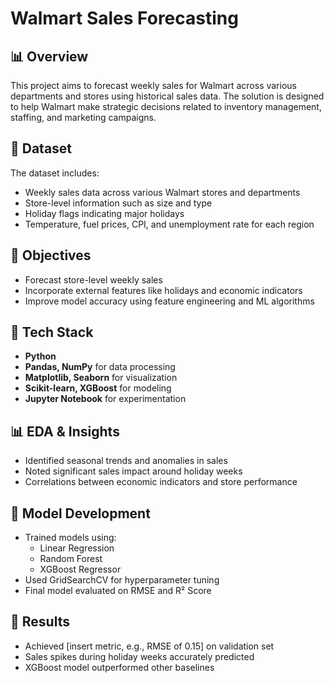 # Walmart Sales Forecasting

## 📊 Overview
This project aims to forecast weekly sales for Walmart across various departments and stores using historical sales data. The solution is designed to help Walmart make strategic decisions related to inventory management, staffing, and marketing campaigns.

## 📁 Dataset
The dataset includes:
- Weekly sales data across various Walmart stores and departments
- Store-level information such as size and type
- Holiday flags indicating major holidays
- Temperature, fuel prices, CPI, and unemployment rate for each region

## 🎯 Objectives
- Forecast store-level weekly sales
- Incorporate external features like holidays and economic indicators
- Improve model accuracy using feature engineering and ML algorithms

## 🔧 Tech Stack
- **Python**
- **Pandas, NumPy** for data processing
- **Matplotlib, Seaborn** for visualization
- **Scikit-learn, XGBoost** for modeling
- **Jupyter Notebook** for experimentation

## 📊 EDA & Insights
- Identified seasonal trends and anomalies in sales
- Noted significant sales impact around holiday weeks
- Correlations between economic indicators and store performance

## 🤖 Model Development
- Trained models using:
  - Linear Regression
  - Random Forest
  - XGBoost Regressor
- Used GridSearchCV for hyperparameter tuning
- Final model evaluated on RMSE and R² Score

## 🚀 Results
- Achieved [insert metric, e.g., RMSE of 0.15] on validation set
- Sales spikes during holiday weeks accurately predicted
- XGBoost model outperformed other baselines
